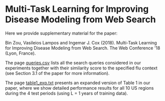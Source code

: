 # Multi-Task Learning for Improving Disease Modeling from Web Search

Here we provide supplementary material for the paper:

  Bin Zou, Vasileios Lampos and Ingemar J. Cox (2018). Multi-Task Learning for Improving Disease Modeling from Web Search. 
  The Web Conference '18 (Lyon, France).

The page <a href="https://raw.githubusercontent.com/binzou-ucl/google-flu-mtl/master/queries.csv">queries.csv</a> lists all the search queries considered in our experiments together with their similarity score to the specified flu context (see Section 3.1 of the paper for more information).

The page <a href="https://github.com/binzou-ucl/google-flu-mtl/blob/master/extended-table1-L%3D1.md">table1_exp.txt</a> presents an expanded version of Table 1 in our paper, where we show detailed performance results for all 10 US regions during the 4 test periods (using L = 1 years of training data).

